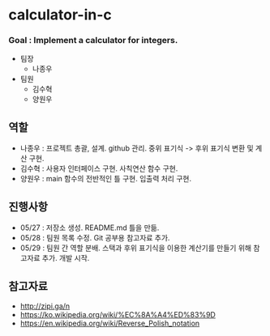 # calculator-in-c
### Goal : Implement a calculator for integers.

* 팀장
  * 나종우
* 팀원
  * 김수혁
  * 양원우

## 역할
* 나종우 : 프로젝트 총괄, 설계. github 관리. 중위 표기식 -> 후위 표기식 변환 및 계산 구현.
* 김수혁 : 사용자 인터페이스 구현. 사칙연산 함수 구현.
* 양원우 : main 함수의 전반적인 틀 구현. 입출력 처리 구현.

## 진행사항
* 05/27 : 저장소 생성. README.md 틀을 만듦.
* 05/28 : 팀원 목록 수정. Git 공부용 참고자료 추가. 
* 05/29 : 팀원 간 역할 분배. 스택과 후위 표기식을 이용한 계산기를 만들기 위해 참고자료 추가. 개발 시작.

## 참고자료
* http://zipi.ga/n
* https://ko.wikipedia.org/wiki/%EC%8A%A4%ED%83%9D
* https://en.wikipedia.org/wiki/Reverse_Polish_notation
